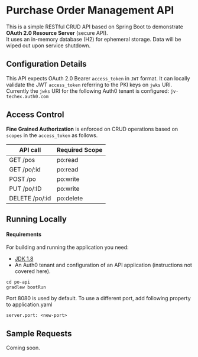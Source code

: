 # Purchase Order Management API

This is a simple RESTful CRUD API based on Spring Boot to demonstrate **OAuth 2.0 Resource Server** (secure API).  
It uses an in-memory database (H2) for ephemeral storage. Data will be wiped out upon service shutdown.

## Configuration Details

This API expects OAuth 2.0 Bearer `access_token` in `JWT` format.
It can locally validate the JWT `access_token` referring to the PKI keys on `jwks` URI.
Currently the `jwks` URI for the following Auth0 tenant is configured: `jv-techex.auth0.com`

## Access Control

**Fine Grained Authorization** is enforced on CRUD operations based on `scopes` in the `access_token` as follows.

| API call      | Required Scope |
| ------------- | -------------- |
| GET /pos      | po:read        |
| GET /po/:id   | po:read        |
| POST /po      | po:write       |
| PUT /po/:ID   | po:write       |
| DELETE /po/:id| po:delete      |

## Running Locally

#### Requirements

For building and running the application you need:

- [JDK 1.8](http://www.oracle.com/technetwork/java/javase/downloads/jdk8-downloads-2133151.html)
- An Auth0 tenant and configuration of an API application (instructions not covered here).

```shell
cd po-api
gradlew bootRun
```
Port 8080 is used by default. To use a different port, add following property to application.yaml
```
server.port: <new-port>
```

## Sample Requests

Coming soon.
